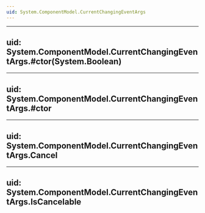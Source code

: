 ```yaml
---
uid: System.ComponentModel.CurrentChangingEventArgs
---
```


---
uid: System.ComponentModel.CurrentChangingEventArgs.#ctor(System.Boolean)
---

---
uid: System.ComponentModel.CurrentChangingEventArgs.#ctor
---

---
uid: System.ComponentModel.CurrentChangingEventArgs.Cancel
---

---
uid: System.ComponentModel.CurrentChangingEventArgs.IsCancelable
---
